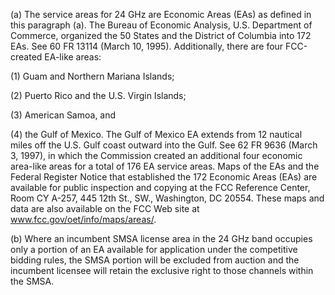 (a) The service areas for 24 GHz are Economic Areas (EAs) as defined in this paragraph (a). The Bureau of Economic Analysis, U.S. Department of Commerce, organized the 50 States and the District of Columbia into 172 EAs. See 60 FR 13114 (March 10, 1995). Additionally, there are four FCC-created EA-like areas:

(1) Guam and Northern Mariana Islands;

(2) Puerto Rico and the U.S. Virgin Islands;

(3) American Samoa, and

(4) the Gulf of Mexico. The Gulf of Mexico EA extends from 12 nautical miles off the U.S. Gulf coast outward into the Gulf. See 62 FR 9636 (March 3, 1997), in which the Commission created an additional four economic area-like areas for a total of 176 EA service areas. Maps of the EAs and the Federal Register Notice that established the 172 Economic Areas (EAs) are available for public inspection and copying at the FCC Reference Center, Room CY A-257, 445 12th St., SW., Washington, DC 20554. These maps and data are also available on the FCC Web site at www.fcc.gov/oet/info/maps/areas/.
                                    

(b) Where an incumbent SMSA license area in the 24 GHz band occupies only a portion of an EA available for application under the competitive bidding rules, the SMSA portion will be excluded from auction and the incumbent licensee will retain the exclusive right to those channels within the SMSA.

